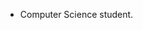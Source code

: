 
- Computer Science student.

<!---
nickygrange/nickygrange is a ✨ special ✨ repository because its `README.md` (this file) appears on your GitHub profile.
You can click the Preview link to take a look at your changes.
--->
